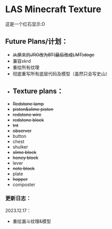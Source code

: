 # LAS Minecraft Texture
这是一个红石显示:D  

## Future Plans/计划：
- ~~从原来的JRO改为BT(最后改成LMT)doge~~
- 兼容xkrd
- 重绘所有纹理
- 彻底重写所有底层代码及模型（虽然只会写史山）
- ## Texture plans：
- ~~Redstone lamp~~
- ~~piston&slime piston~~
- ~~redstone wire~~
- ~~redstone block~~
- ~~tnt~~
- ~~observer~~
- button
- chest
- shulker
- ~~slime block~~
- ~~honey block~~
- lever
- ~~note block~~
- plate
- ~~hopper~~
- composter
### 更新日志：  
2023.12.17：   
- 重绘漏斗纹理&模型
